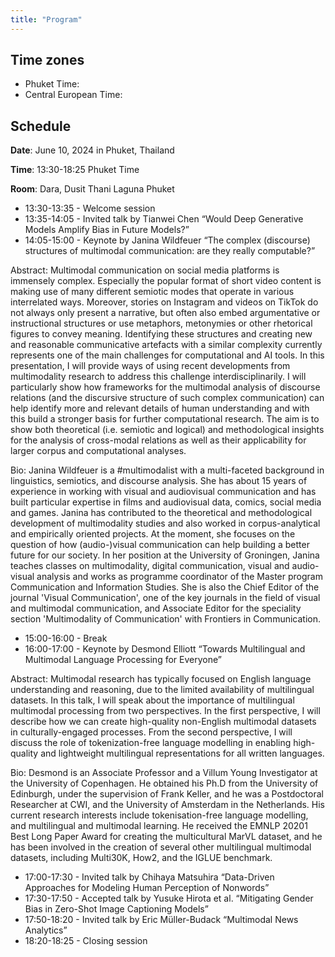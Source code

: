 ```yaml
---
title: "Program"
---
```


## Time zones

- Phuket Time: <span id="phuket-time"></span>
- Central European Time: <span id="berlin-time"></span>

<script>
function updateTime() {
  var now = new Date();

  // Berlin time
  var berlinTime = new Intl.DateTimeFormat('en-GB', { 
    timeZone: 'Europe/Berlin', 
    hour: '2-digit', 
    minute: '2-digit', 
    second: '2-digit' 
  }).format(now);

  // Phuket time
  var phuketTime = new Intl.DateTimeFormat('en-GB', { 
    timeZone: 'Asia/Bangkok', 
    hour: '2-digit', 
    minute: '2-digit', 
    second: '2-digit' 
  }).format(now);

  // Update the HTML content
  document.getElementById('berlin-time').textContent = berlinTime;
  document.getElementById('phuket-time').textContent = phuketTime;
}

// Update time immediately and then every second
updateTime();
setInterval(updateTime, 1000);
</script>

## Schedule

**Date**: June 10, 2024 in Phuket, Thailand

**Time**: 13:30-18:25 Phuket Time

**Room**: Dara, Dusit Thani Laguna Phuket

- 13:30-13:35 - Welcome session
- 13:35-14:05 - Invited talk by Tianwei Chen “Would Deep Generative Models Amplify Bias in Future Models?”
- 14:05-15:00 - Keynote by Janina Wildfeuer “The complex (discourse) structures of multimodal communication: are they really computable?”

Abstract: Multimodal communication on social media platforms is immensely complex. Especially the popular format of short video content is making use of many different semiotic modes that operate in various interrelated ways. Moreover, stories on Instagram and videos on TikTok do not always only present a narrative, but often also embed argumentative or instructional structures or use metaphors, metonymies or other rhetorical figures to convey meaning. Identifying these structures and creating new and reasonable communicative artefacts with a similar complexity currently represents one of the main challenges for computational and AI tools. 
In this presentation, I will provide ways of using recent developments from multimodality research to address this challenge interdisciplinarily. I will particularly show how frameworks for the multimodal analysis of discourse relations (and the discursive structure of such complex communication) can help identify more and relevant details of human understanding and with this build a stronger basis for further computational research. The aim is to show both theoretical (i.e. semiotic and logical) and methodological insights for the analysis of cross-modal relations as well as their applicability for larger corpus and computational analyses. 

Bio: Janina Wildfeuer is a #multimodalist with a multi-faceted background in linguistics, semiotics, and discourse analysis. She has about 15 years of experience in working with visual and audiovisual communication and has built particular expertise in films and audiovisual data, comics, social media and games. Janina has contributed to the theoretical and methodological development of multimodality studies and also worked in corpus-analytical and empirically oriented projects. At the moment, she focuses on the question of how (audio-)visual communication can help building a better future for our society. In her position at the University of Groningen, Janina teaches classes on multimodality, digital communication, visual and audio-visual analysis and works as programme coordinator of the Master program Communication and Information Studies. She is also the Chief Editor of the journal 'Visual Communication', one of the key journals in the field of visual and multimodal communication, and Associate Editor for the speciality section 'Multimodality of Communication' with Frontiers in Communication.

- 15:00-16:00 - Break
- 16:00-17:00 - Keynote by Desmond Elliott “Towards Multilingual and Multimodal Language Processing for Everyone”

Abstract: Multimodal research has typically focused on English language understanding and reasoning, due to the limited availability of multilingual datasets. In this talk, I will speak about the importance of multilingual multimodal processing from two perspectives. In the first perspective, I will describe how we can create high-quality non-English multimodal datasets in culturally-engaged processes. From the second perspective, I will discuss the role of tokenization-free language modelling in enabling high-quality and lightweight multilingual representations for all written languages.

Bio: Desmond is an Associate Professor and a Villum Young Investigator at the University of Copenhagen. He obtained his Ph.D from the University of Edinburgh, under the supervision of Frank Keller, and he was a Postdoctoral Researcher at CWI, and the University of Amsterdam in the Netherlands. His current research interests include tokenisation-free language modelling, and multilingual and multimodal learning. He received the EMNLP 20201 Best Long Paper Award for creating the multicultural MarVL dataset, and he has been involved in the creation of several other multilingual multimodal datasets, including Multi30K, How2, and the IGLUE benchmark.

- 17:00-17:30 - Invited talk by Chihaya Matsuhira “Data-Driven Approaches for Modeling Human Perception of Nonwords”
- 17:30-17:50 - Accepted talk by Yusuke Hirota et al. “Mitigating Gender Bias in Zero-Shot Image Captioning Models”
- 17:50-18:20 - Invited talk by Eric Müller-Budack “Multimodal News Analytics”
- 18:20-18:25 - Closing session

